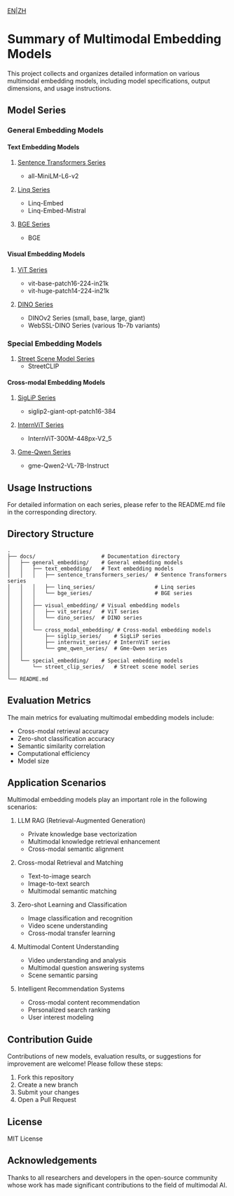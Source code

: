 [EN](README.md)|[ZH](../zh/README.md)
# Summary of Multimodal Embedding Models

This project collects and organizes detailed information on various multimodal embedding models, including model specifications, output dimensions, and usage instructions.

## Model Series

### General Embedding Models

#### Text Embedding Models
1. [Sentence Transformers Series](general_embedding/text_embedding/sentence_transformers_series/README.md)
   - all-MiniLM-L6-v2

2. [Linq Series](general_embedding/text_embedding/linq_series/README.md)
   - Linq-Embed
   - Linq-Embed-Mistral

3. [BGE Series](general_embedding/text_embedding/bge_series/README.md)
   - BGE

#### Visual Embedding Models
1. [ViT Series](general_embedding/visual_embedding/vit_series/README.md)
   - vit-base-patch16-224-in21k
   - vit-huge-patch14-224-in21k

2. [DINO Series](general_embedding/visual_embedding/dino_series/README.md)
   - DINOv2 Series (small, base, large, giant)
   - WebSSL-DINO Series (various 1b-7b variants)

### Special Embedding Models
1. [Street Scene Model Series](special_embedding/street/README.md)
   - StreetCLIP

#### Cross-modal Embedding Models
1. [SigLiP Series](general_embedding/cross_modal_embedding/siglip_series/README.md)
   - siglip2-giant-opt-patch16-384

2. [InternViT Series](general_embedding/cross_modal_embedding/internvit_series/README.md)
   - InternViT-300M-448px-V2_5

3. [Gme-Qwen Series](general_embedding/cross_modal_embedding/gme_qwen_series/README.md)
   - gme-Qwen2-VL-7B-Instruct

## Usage Instructions

For detailed information on each series, please refer to the README.md file in the corresponding directory.

## Directory Structure

```
.
├── docs/                     # Documentation directory
│   ├── general_embedding/    # General embedding models
│   │   ├── text_embedding/   # Text embedding models
│   │   │   ├── sentence_transformers_series/  # Sentence Transformers series
│   │   │   ├── linq_series/                   # Linq series
│   │   │   └── bge_series/                    # BGE series
│   │   │
│   │   ├── visual_embedding/ # Visual embedding models
│   │   │   ├── vit_series/   # ViT series
│   │   │   └── dino_series/  # DINO series
│   │   │
│   │   └── cross_modal_embedding/ # Cross-modal embedding models
│   │       ├── siglip_series/    # SigLiP series
│   │       ├── internvit_series/ # InternViT series
│   │       └── gme_qwen_series/  # Gme-Qwen series
│   │
│   └── special_embedding/    # Special embedding models
│       └── street_clip_series/   # Street scene model series
│
└── README.md
```

## Evaluation Metrics

The main metrics for evaluating multimodal embedding models include:

- Cross-modal retrieval accuracy
- Zero-shot classification accuracy
- Semantic similarity correlation
- Computational efficiency
- Model size

## Application Scenarios

Multimodal embedding models play an important role in the following scenarios:

1. LLM RAG (Retrieval-Augmented Generation)
   - Private knowledge base vectorization
   - Multimodal knowledge retrieval enhancement
   - Cross-modal semantic alignment

2. Cross-modal Retrieval and Matching
   - Text-to-image search
   - Image-to-text search
   - Multimodal semantic matching

3. Zero-shot Learning and Classification
   - Image classification and recognition
   - Video scene understanding
   - Cross-modal transfer learning

4. Multimodal Content Understanding
   - Video understanding and analysis
   - Multimodal question answering systems
   - Scene semantic parsing

5. Intelligent Recommendation Systems
   - Cross-modal content recommendation
   - Personalized search ranking
   - User interest modeling

## Contribution Guide

Contributions of new models, evaluation results, or suggestions for improvement are welcome! Please follow these steps:

1. Fork this repository
2. Create a new branch
3. Submit your changes
4. Open a Pull Request

## License

MIT License

## Acknowledgements

Thanks to all researchers and developers in the open-source community whose work has made significant contributions to the field of multimodal AI. 